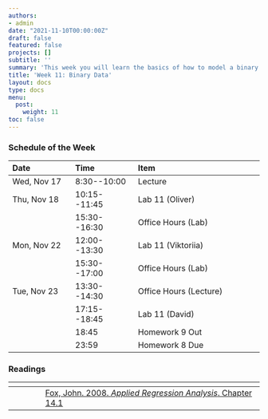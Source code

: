 ```yaml
---
authors:
- admin
date: "2021-11-10T00:00:00Z"
draft: false
featured: false
projects: []
subtitle: ''
summary: 'This week you will learn the basics of how to model a binary dependent variable.'
title: 'Week 11: Binary Data'
layout: docs
type: docs
menu:
  post:
    weight: 11
toc: false
---
```



### Schedule of the Week 


| <div style="width:110px;text-align:left">Date</div> | <div style="width:110px;text-align:left">Time</div> | <div style="width:240px;text-align:left">Item</div> | <div style="width:110px;text-align:left">Room</div> |<div style="width:110px;text-align:center">Material</div> |
|:------------|:-------------|:-------------------|:------------|:----:|
| Wed, Nov 17 | 8:30--10:00  | Lecture            | A5, 6 B144  | <i class="far fa-file-pdf fa-lg"></i> |
| Thu, Nov 18 | 10:15--11:45 | Lab 11 (Oliver)                  | A5, 6 C-108 |    [<i class="fab fa-github fa-lg"></i>](https://github.com/uni-mannheim-qm-2021/week10_mle)  [<i class="fas fa-external-link-alt fa-lg"></i>](https://qm-lab10.netlify.app/) |
|             | 15:30--16:30 | Office Hours (Lab)   | [Online](https://uni-mannheim.zoom.us/j/62493789522?pwd=M0EwaWg4Mm5xbWtTRHVLOUdteXFjdz09) |  
| Mon, Nov 22 | 12:00--13:30 | Lab 11 (Viktoriia)           | A5, 6 C-108 |        [<i class="fab fa-github fa-lg"></i>](https://github.com/uni-mannheim-qm-2021/week10_mle)  [<i class="fas fa-external-link-alt fa-lg"></i>](https://qm-lab10.netlify.app/)      |
|             | 15:30--17:00 | Office Hours (Lab)           | [Online](https://uni-mannheim.zoom.us/j/62493789522?pwd=M0EwaWg4Mm5xbWtTRHVLOUdteXFjdz09) |  
| Tue, Nov 23 | 13:30--14:30 | Office Hours (Lecture)       | [Online](https://uni-mannheim.zoom.us/j/68595945348?pwd=TWtzOGdORXhMV1Q5YUZTUWVrejdwZz09) |             |
|             | 17:15--18:45 | Lab 11 (David) | Online |       [<i class="fab fa-github fa-lg"></i>](https://github.com/uni-mannheim-qm-2021/week10_mle)   [<i class="fas fa-external-link-alt fa-lg"></i>](https://qm-lab10.netlify.app/)    |
|             | 18:45        | Homework 9 Out                 | via Github |     [<i class="fab fa-github fa-lg"></i>](https://github.com/uni-mannheim-qm-2021?q=hw09)  |
|             | 23:59        | Homework 8 Due                 | via Github |     [<i class="fab fa-github fa-lg"></i>](https://github.com/uni-mannheim-qm-2021?q=hw08)  |


### Readings

| <div style="width:50px"></div>  | <div style="width:420px"></div>  |  <div style="width:200px"></div> |
|:---:|:---|:---:|
| <i class="fas fa-book-open"></i> | [Fox, John. 2008. *Applied Regression Analysis*. Chapter 14.1](https://ilias.uni-mannheim.de/goto.php?target=file_1172288_download&client_id=ILIAS) | **Required** |

